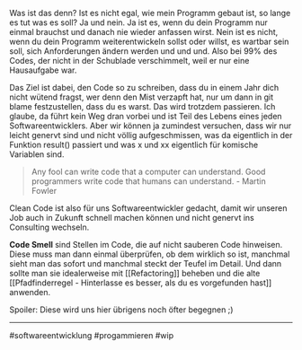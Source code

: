 Was ist das denn? Ist es nicht egal, wie mein Programm gebaut ist, so lange es tut was es soll? 
Ja und nein. Ja ist es, wenn du dein Programm nur einmal brauchst und danach nie wieder anfassen wirst. Nein ist es nicht, wenn du dein Programm weiterentwickeln sollst oder willst, es wartbar sein soll, sich Anforderungen ändern werden und und und. Also bei 99% des Codes, der nicht in der Schublade verschimmelt, weil er nur eine Hausaufgabe war. 

Das Ziel ist dabei, den Code so zu schreiben, dass du in einem Jahr dich nicht wütend fragst, wer denn den Mist verzapft hat, nur um dann in git blame festzustellen, dass du es warst. Das wird trotzdem passieren. Ich glaube, da führt kein Weg dran vorbei und ist Teil des Lebens eines jeden Softwareentwicklers. Aber wir können ja zumindest versuchen, dass wir nur leicht genervt sind und nicht völlig aufgeschmissen, was da eigentlich in der Funktion result() passiert und was x und xx eigentlich für komische Variablen sind. 

> Any fool can write code that a computer can understand. Good programmers write code that humans can understand. - Martin Fowler

Clean Code ist also für uns Softwareentwickler gedacht, damit wir unseren Job auch in Zukunft schnell machen können und nicht genervt ins Consulting wechseln.

**Code Smell** sind Stellen im Code, die auf nicht sauberen Code hinweisen. Diese muss man dann einmal überprüfen, ob dem wirklich so ist, manchmal sieht man das sofort und manchmal steckt der Teufel im Detail. Und dann sollte man sie idealerweise mit [[Refactoring]] beheben und die alte [[Pfadfinderregel - Hinterlasse es besser, als du es vorgefunden hast]] anwenden. 

Spoiler: Diese wird uns hier übrigens noch öfter begegnen ;) 

___
#softwareentwicklung #progammieren #wip 